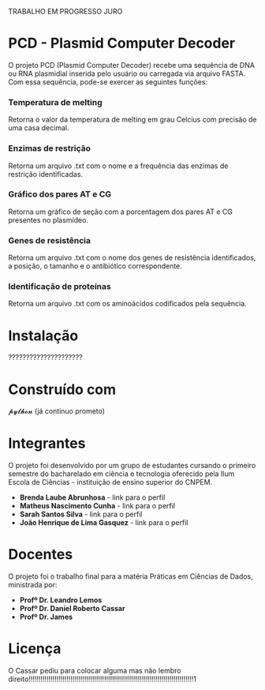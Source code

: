 TRABALHO EM PROGRESSO JURO

# PCD - Plasmid Computer Decoder
O projeto PCD (Plasmid Computer Decoder) recebe uma sequência de DNA ou RNA plasmidial inserida pelo usuário ou carregada via arquivo FASTA. Com essa sequência, pode-se exercer as seguintes funções:
### Temperatura de melting
Retorna o valor da temperatura de melting em grau Celcius com precisão de uma casa decimal. 
### Enzimas de restrição
Retorna um arquivo .txt com o nome e a frequência das enzimas de restrição identificadas.
### Gráfico dos pares AT e CG
Retorna um gráfico de seção com a porcentagem dos pares AT e CG presentes no plasmídeo.
### Genes de resistência
Retorna um arquivo .txt com o nome dos genes de resistência identificados, a posição, o tamanho e o antibiótico correspondente.
### Identificação de proteínas
Retorna um arquivo .txt com os aminoácidos codificados pela sequência.

# Instalação
?????????????????????

# Construído com
𝓹𝔂𝓽𝓱𝓸𝓷 (já continuo prometo)

# Integrantes
O projeto foi desenvolvido por um grupo de estudantes cursando o primeiro semestre do bacharelado em ciência e tecnologia oferecido pela Ilum Escola de Ciências - instituição de ensino superior do CNPEM.
- **Brenda Laube Abrunhosa** - link para o perfil
- **Matheus Nascimento Cunha** - link para o perfil
- **Sarah Santos Silva** - link para o perfil
- **João Henrique de Lima Gasquez** - link para o perfil

# Docentes
O projeto foi o trabalho final para a matéria Práticas em Ciências de Dados, ministrada por:
- **Profº Dr. Leandro Lemos**
- **Profº Dr. Daniel Roberto Cassar**
- **Profº Dr. James**

# Licença
O Cassar pediu para colocar alguma mas não lembro direito!!!!!!!!!!!!!!!!!!!!!!!!!!!!!!!!!!!!!!!!!!!!!!!!!!!!!!!!!!!!!!!!!!!!!!!!!!!!!!!!!!!1
